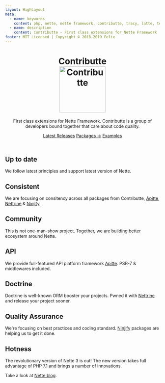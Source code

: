 ```yaml
---
layout: HighLayout
meta:
  - name: keywords
    content: php, nette, nette framework, contributte, tracy, latte, templates, database, extensions, addons, plugins
  - name: description
    content: Contributte - First class extensions for Nette Framework
footer: MIT Licensed | Copyright © 2018-2019 Felix
---
```


<div class="homepage">
  <header class="hero">
    <h1>
      Contributte<br>
      <img src="/contributte.png" alt="Contributte" title="Contributte logo" width="150">
    </h1>
    <p class="description">
      First class extensions for Nette Framework. 
      Contributte is a group of developers bound together that care about code quality.
    </p>
    <p class="action">
      <a href="/releases/" class="nav-link action-button">Latest Releases</a>
      <a href="/packages/" class="nav-link action-button action-button-2x">Packages →</a>
      <a href="/packages/planette/playground" class="nav-link action-button">Examples</a>
    </p>
  </header>

  <div class="features">
    <div class="feature">
      <h2>Up to date</h2>
      <p>We follow latest principles and support latest version of Nette.</p>
    </div>
    <div class="feature">
      <h2>Consistent</h2>
      <p>We are focusing on consitency across all packages from Contributte, <a href="/apitte/">Apitte</a>, <a href="/nettrine/">Nettrine</a> & <a href="/ninjify/">Ninjify</a>.</p>
    </div>
    <div class="feature">
      <h2>Community</h2>
      <p>This is not one-man-show project. Together, we are building better ecosystem around Nette.</p>
    </div>
    <div class="feature">
      <h2>API</h2>
      <p>We provide full-featured API platform framework <a href="/apitte/">Apitte</a>. PSR-7 & middlewares included.</p>
    </div>
    <div class="feature">
      <h2>Doctrine</h2>
      <p>Doctrine is well-known ORM booster your projects. Pwned it with <a href="/nettrine/">Nettrine</a> and release your project sooner.</p>
    </div>
    <div class="feature">
      <h2>Quality Assurance</h2>
      <p>We're focusing on best practices and coding standard. <a href="/ninjify/">Ninjify</a> packages are helping us to get it done.  </p>
    </div>
  </div>
</div>

## Hotness

The revolutionary version of Nette 3 is out! The new version takes full advantage of PHP 7.1 and brings a number of innovations.

Take a look at [Nette blog](https://blog.nette.org).
